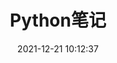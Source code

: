 ---
title: Python笔记
date: 2021-12-21 10:12:37
permalink: /pages/ccbcd8/
categories:
  - 后端
  - PYTHON
tags:
  - 
---